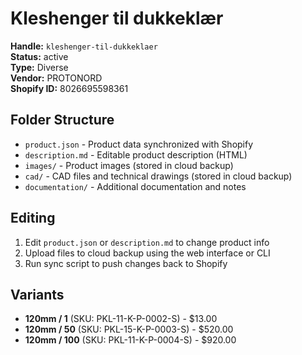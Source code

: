 # Kleshenger til dukkeklær

**Handle:** `kleshenger-til-dukkeklaer`  
**Status:** active  
**Type:** Diverse  
**Vendor:** PROTONORD  
**Shopify ID:** 8026695598361  

## Folder Structure

- `product.json` - Product data synchronized with Shopify
- `description.md` - Editable product description (HTML)
- `images/` - Product images (stored in cloud backup)
- `cad/` - CAD files and technical drawings (stored in cloud backup)
- `documentation/` - Additional documentation and notes

## Editing

1. Edit `product.json` or `description.md` to change product info
2. Upload files to cloud backup using the web interface or CLI
3. Run sync script to push changes back to Shopify

## Variants

- **120mm / 1** (SKU: PKL-11-K-P-0002-S) - $13.00
- **120mm / 50** (SKU: PKL-15-K-P-0003-S) - $520.00
- **120mm / 100** (SKU: PKL-11-K-P-0004-S) - $920.00
